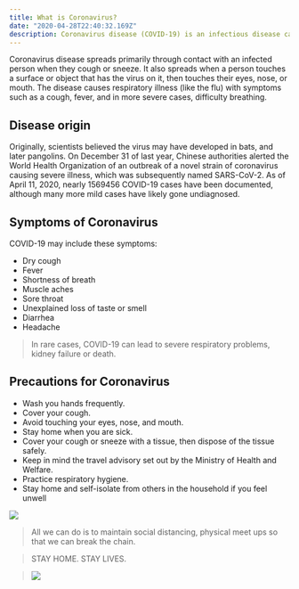 ```yaml
---
title: What is Coronavirus?
date: "2020-04-28T22:40:32.169Z"
description: Coronavirus disease (COVID-19) is an infectious disease caused by a new virus. A coronavirus is a type of virus. As a group, coronaviruses are common across the world. Generally, coronavirus can cause more severe symptoms in people with weakened immune systems, older people, and those with long term conditions like diabetes, cancer and chronic lung disease.
---
```


Coronavirus disease spreads primarily through contact with an infected person when they cough or sneeze. It also spreads when a person touches a surface or object that has the virus on it, then touches their eyes, nose, or mouth.
The disease causes respiratory illness (like the flu) with symptoms such as a cough, fever, and in more severe cases, difficulty breathing.

## Disease origin

Originally, scientists believed the virus may have developed in bats, and later pangolins. On December 31 of last year, Chinese authorities alerted the World Health Organization of an outbreak of a novel strain of coronavirus causing severe illness, which was subsequently named SARS-CoV-2. As of April 11, 2020, nearly 1569456 COVID-19 cases have been documented, although many more mild cases have likely gone undiagnosed.

## Symptoms of Coronavirus

COVID-19 may include these symptoms:

- Dry cough
- Fever
- Shortness of breath
- Muscle aches
- Sore throat
- Unexplained loss of taste or smell
- Diarrhea
- Headache

> In rare cases, COVID-19 can lead to severe respiratory problems, kidney failure or death.

## Precautions for Coronavirus

- Wash you hands frequently.
- Cover your cough.
- Avoid touching your eyes, nose, and mouth.
- Stay home when you are sick.
- Cover your cough or sneeze with a tissue, then dispose of the tissue safely.
- Keep in mind the travel advisory set out by the Ministry of Health and Welfare.
- Practice respiratory hygiene.
- Stay home and self-isolate from others in the household if you feel unwell

<img src="https://image.shutterstock.com/image-vector/coronavirus-precautions-symptoms-ambulance-runny-260nw-1642245556.jpg">

> All we can do is to maintain social distancing, physical meet ups so that we can break the chain.

> STAY HOME. STAY LIVES.

> <img src="https://www.sbam.org/portals/0/5_1.png">
